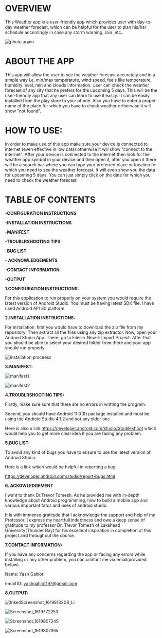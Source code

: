 # OVERVIEW

This Weather app is a user-friendly app which provides user with day-to-day weather forecast, which can be helpful for the user to plan his/her schedule accordingly in case any storm warning, rain ,etc..   
  
![photo again](https://user-images.githubusercontent.com/83332481/116737352-c4072a00-aa0e-11eb-92bb-477809fe28f2.png)

# ABOUT THE APP

This app will allow the user to see the weather forecast accurately and in a simple way i.e.
min/max temperature, wind speed, feels like temperature, humidity level, rain and 
clouds information. User can check the weather forecast of any city that he prefers 
for the upcoming 5 days. This will be the user-friendly app that any user can learn 
to use it easily. It can be easily installed from the play store to your phone.
Also you have to enter a proper name of the place for which you have to check weather ortherwise it will show "not found".

# HOW TO USE:

In order to make use of this app make sure your device is connected to internet (even effective in low data) otherwise it will show “connect to the internet".
After your device is connected to the internet then look for the weather app symbol in your device and then open it, after you open it there will be a search 
bar where you can type your preferred place or location for which you need to see the weather forecast. It will even show you the data for upcoming 5 days. 
You can just simply click on the date for which you need to check the weather forecast.

# TABLE OF CONTENTS

**-CONFIGURATION INSTRUCTIONS**

**-INSTALLATION INSTRUCTIONS**

**-MANIFEST**

**-TROUBLRSHOOTING TIPS**

**-BUG LIST**

**- ACKNOWLEDGEMENTS**

**-CONTACT INFORMATION**

**-OUTPUT**





**1.CONFIGURATION INSTRUCTIONS:**

For this application to run properly on your system you would require the latest version of Android Studio.
You must be having latest SDK file. I have used Android API 30 platform.

**2.INSTALLATION INSTRUCTIONS:**

For installation, first you would have to download the zip file from my repository. Then extract all the files using any zip extractor. 
Now, open your Android Studio App. There, go to Files-> New-> Import Project. 
After that you should be able to select your desired folder from there and your app should run properly.

![installation proceess](https://user-images.githubusercontent.com/83332481/116744031-64f9e300-aa17-11eb-834f-ad5974a053fc.PNG)

**3.MANIFEST:**


![manifest1](https://user-images.githubusercontent.com/83332481/116744573-1ef14f00-aa18-11eb-9df3-0f4dc655e63d.PNG)


![manifest2](https://user-images.githubusercontent.com/83332481/116744578-20bb1280-aa18-11eb-8bb0-113ab3c83a4e.PNG)


**4.TROUBLRSHOOTING TIPS:**

Firstly, make sure sure that there are no errors in writting the program.

Second, you should have Android 11.0(R) package installed and must be using the Android Studio 4.1.2 and not any older one.

Here is also a link https://developer.android.com/studio/troubleshoot which would help you to get more clear idea if you are facing any problem.



**5.BUG LIST:**

To avoid any kind of bugs you have to ensure to use the latest version of Android Studio.

Here is a link which would be helpful in reporting a bug

https://developer.android.com/studio/report-bugs.html


**6. ACKOWLEDGEMENT**

I want to thank Dr.Trevor Tomesh, As he provided me with in-depth knowledge about Android programming,
how to build a mobile app and various important fatcs and uses of android studio.

It is with immense gratitude that I acknowledge the support and help of my Professor.
I express my heartfull indebtness and owe a deep sense of gratitude to my professor
Dr. Trevor Tomesh of Lakehead University(Thunder Bay) for his excellent inspiration in completion of this project and throughout the course.


**7.CONTACT INFORMATION:**

If you have any concerns regarding the app or facing any errors while installing or any other problem, you can contact me via email(provided below).

Name: Yash Gahlot

email ID: yashgahlot197@gmail.com

**8.OUTPUT:**


![InkedScreenshot_1619813208_LI](https://user-images.githubusercontent.com/83332481/116749117-169c1280-aa1e-11eb-80d5-7aac7c5d70ef.jpg)


![Screenshot_1619772250](https://user-images.githubusercontent.com/83332481/116748477-27985400-aa1d-11eb-92dd-9c796efa46a1.png)


![Screenshot_1619807349](https://user-images.githubusercontent.com/83332481/116748496-2e26cb80-aa1d-11eb-9339-514c3c920bea.png)


![Screenshot_1619807365](https://user-images.githubusercontent.com/83332481/116748500-2ff08f00-aa1d-11eb-9651-d95700dcd486.png)




